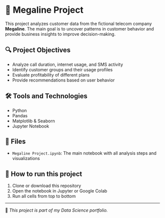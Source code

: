 # 📡 Megaline Project

This project analyzes customer data from the fictional telecom company **Megaline**. The main goal is to uncover patterns in customer behavior and provide business insights to 
improve decision-making.

## 🔍 Project Objectives
- Analyze call duration, internet usage, and SMS activity
- Identify customer groups and their usage profiles
- Evaluate profitability of different plans
- Provide recommendations based on user behavior

## 🛠️ Tools and Technologies
- Python
- Pandas
- Matplotlib & Seaborn
- Jupyter Notebook

## 📁 Files
- `Megaline Project.ipynb`: The main notebook with all analysis steps and visualizations

## 🚀 How to run this project
1. Clone or download this repository
2. Open the notebook in Jupyter or Google Colab
3. Run all cells from top to bottom

---

📌 *This project is part of my Data Science portfolio.*
